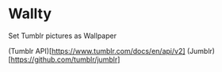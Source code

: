 # Wallty

Set Tumblr pictures as Wallpaper

(Tumblr API)[https://www.tumblr.com/docs/en/api/v2]
(Jumblr)[https://github.com/tumblr/jumblr]

